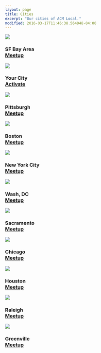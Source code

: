```yaml
---
layout: page
title: Cities
excerpt: "Our cities of ACM Local."
modified: 2016-03-17T11:46:38.564948-04:00
---
```


<!-- <div class="meetup_img">
<img src="/images/cities-la.jpg" />
<h3>
<span>Los Angeles</span>
<br />
<a markdown="0" href="http://www.meetup.com/ACM-LA/" class="btn">Meetup</a>
</h3>
</div> -->
<section>
<div class="meetup_img2">
<img src="/images/cities-sfbayarea.jpg" />
<h3>
  <span>SF Bay Area</span>
    <br />
    <a markdown="0" href="https://www.meetup.com/SF-Bay-ACM/" class="btn">Meetup</a>
</h3>
</div>
<div class="meetup_img">
<img src="/images/cities-tmp.jpg" />
<h3>
  <span>Your City</span>
    <br />
    <a markdown="0" href="mailto:local@acm.org" class="btn">Activate</a>
</h3>
</div>
</section>
<section>
<div class="meetup_img">
<img src="/images/cities-pittsburgh.jpg" />
<h3>
  <span>Pittsburgh</span>
    <br />
    <a markdown="0" href="http://www.meetup.com/ACM-Pittsburgh/" class="btn">Meetup</a>
</h3>
</div>
<div class="meetup_img">
<img src="/images/cities-boston.jpg" />
<h3>
  <span>Boston</span>
    <br />
    <a markdown="0" href="http://www.meetup.com/ACM-Boston/" class="btn">Meetup</a>
</h3>
</div>
<div class="meetup_img">
<img src="/images/cities-nyc.jpg" />
<h3>
  <span>New York City</span>
  <br />
  <a markdown="0" href="http://www.meetup.com/ACM-NY" class="btn">Meetup</a>
</h3>
</div>
</section>
<section>
<div class="meetup_img">
<img src="/images/cities-dc.jpg" />
<h3>
  <span>Wash, DC</span>
  <br />
  <a markdown="0" href="http://www.meetup.com/ACM-DC" class="btn">Meetup</a>
</h3>
</div>
<div class="meetup_img">
<img src="/images/cities-sacramento.jpg" />
<h3>
<span>Sacramento</span>
<br />
<a markdown="0" href="http://www.meetup.com/ACM-Sacramento/" class="btn">Meetup</a>
</h3>
</div>
<div class="meetup_img">
<img src="/images/cities-chicago.jpg" />
<h3>
<span>Chicago</span>
<br />
<a markdown="0" href="http://www.meetup.com/ACM-Chicago/" class="btn">Meetup</a>
</h3>
</div>
</section>
<section>
<div class="meetup_img">
<img src="/images/cities-houston.jpg" />
<h3>
<span>Houston</span>
<br />
<a markdown="0" href="http://www.meetup.com/ACM-Houston/" class="btn">Meetup</a>
</h3>
</div>
<div class="meetup_img">
<img src="/images/cities-raleigh.jpg" />
<h3>
<span>Raleigh</span>
<br />
<a markdown="0" href="http://www.meetup.com/ACM-Raleigh/" class="btn">Meetup</a>
</h3>
</div>
<div class="meetup_img">
<img src="/images/cities-greenville.jpg" />
<h3>
<span>Greenville</span>
<br />
<a markdown="0" href="http://www.meetup.com/ACM-Greenville/" class="btn">Meetup</a>
</h3>
</div>
</section>

